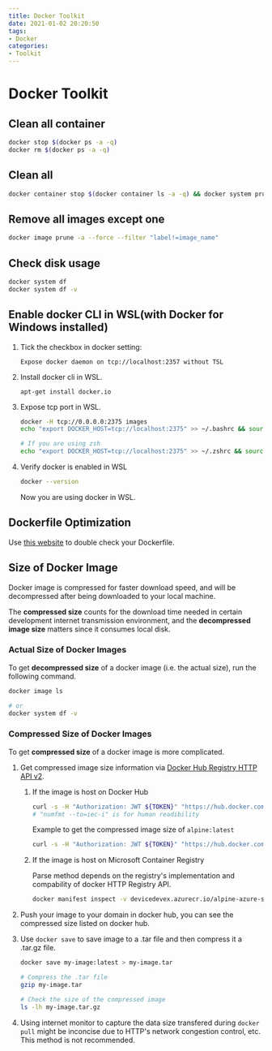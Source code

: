 ```yaml
---
title: Docker Toolkit
date: 2021-01-02 20:20:50
tags: 
- Docker
categories:
- Toolkit
---
```


# Docker Toolkit

## Clean all container

```bash
docker stop $(docker ps -a -q)
docker rm $(docker ps -a -q)
```

## Clean all

```bash
docker container stop $(docker container ls -a -q) && docker system prune -a -f --volumes
```

## Remove all images except one

```bash
docker image prune -a --force --filter "label!=image_name"
```

## Check disk usage
    
```bash
docker system df
docker system df -v
```

## Enable docker CLI in WSL(with Docker for Windows installed)

1. Tick the checkbox in docker setting:

    `Expose docker daemon on tcp://localhost:2357 without TSL`

1. Install docker cli in WSL.

    ```apt-get install docker.io```

1. Expose tcp port in WSL.

    ```bash
    docker -H tcp://0.0.0.0:2375 images
    echo "export DOCKER_HOST=tcp://localhost:2375" >> ~/.bashrc && source ~/.bashrc

    # If you are using zsh
    echo "export DOCKER_HOST=tcp://localhost:2375" >> ~/.zshrc && source ~/.zshrc
    ```

1. Verify docker is enabled in WSL

    ```bash
    docker --version
    ```
    Now you are using docker in WSL.

## Dockerfile Optimization

Use [this website](https://www.fromlatest.io/#/) to double check your Dockerfile.

## Size of Docker Image

Docker image is compressed for faster download speed, and will be decompressed after being downloaded to your local machine. 

The **compressed size** counts for the download time needed in certain development internet transmission environment, and the **decompressed image size** matters since it consumes local disk.

### Actual Size of Docker Images

To get **decompressed size** of a docker image (i.e. the actual size), run the following command.

```bash
docker image ls

# or
docker system df -v
```

### Compressed Size of Docker Images

To get **compressed size** of a docker image is more complicated. 

1. Get compressed image size information via [Docker Hub Registry HTTP API v2](https://docs.docker.com/registry/spec/api/#introduction).

    1. If the image is host on Docker Hub

        ```bash
        curl -s -H "Authorization: JWT ${TOKEN}" "https://hub.docker.com/v2/repositories/library/<image-name>/tags/?page_size=100" | jq -r '.results[] | select(.name == "<tag-name>") | .images[0].size' | numfmt --to=iec-i
        # "numfmt --to=iec-i" is for human readibility
        ```
        
        Example to get the compressed image size of `alpine:latest`
        
        ```bash
        curl -s -H "Authorization: JWT ${TOKEN}" "https://hub.docker.com/v2/repositories/library/alpine/tags/?page_size=100" | jq -r '.results[] | select(.name == "latest") | .images[0].size' | numfmt --to=iec-i
        ```

    1. If the image is host on Microsoft Container Registry

        Parse method depends on the registry's implementation and compability of docker HTTP Registry API.

        ```bash
        docker manifest inspect -v devicedevex.azurecr.io/alpine-azure-sdk | grep size | awk -F ':' '{sum+=$NF} END {print sum}' | numfmt --to=iec-i
        ```

1. Push your image to your domain in docker hub, you can see the compressed size listed on docker hub.

1. Use `docker save` to save image to a .tar file and then compress it a .tar.gz file. 

    ```bash
    docker save my-image:latest > my-image.tar

    # Compress the .tar file
    gzip my-image.tar

    # Check the size of the compressed image
    ls -lh my-image.tar.gz
    ```

1. Using internet monitor to capture the data size transfered during `docker pull` might be inconcise due to HTTP's network congestion control, etc. This method is not recommended.





